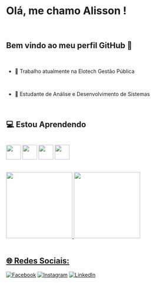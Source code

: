 

# Olá, me chamo Alisson ! 

<br>
  
## Bem vindo ao meu perfil GitHub 👋
  
<br>
  
- 🔭 Trabalho atualmente na Elotech Gestão Pública

<br>
  
- 🌱 Estudante de Análise e Desenvolvimento de Sistemas

<br>
  
## 💻 Estou Aprendendo


<div style="display: inline_block"><br>
<img align="center" height="40" width="40" src='https://github.com/microsoft/PowerBI-Icons/blob/main/SVG/Power-BI.svg'>
<img align="center" height="40" width="40" src='https://cdn.jsdelivr.net/gh/devicons/devicon/icons/mysql/mysql-original.svg'>
<img align="center" height="40" width="40" src='https://cdn.jsdelivr.net/gh/devicons/devicon/icons/postgresql/postgresql-original.svg'>
<img align="center" height="40" width="40" src='https://cdn.jsdelivr.net/gh/devicons/devicon/icons/python/python-original.svg'>
</div>

<br>
<br>

<div>
<a href="https://github.com/AlissonCogo">
<img loading="lazy" height="180em" src="https://github-readme-stats.vercel.app/api/top-langs/?username=AlissonCogo&layout=compact&langs_count=7&theme=dracula"/>
<img loading="lazy" height="180em" src="https://github-readme-stats.vercel.app/api?username=AlissonCogo&show_icons=true&theme=dracula&include_all_commits=true&count_private=true"/>
</div>

<br>

## 🌐 Redes Sociais:
[![Facebook](https://img.shields.io/badge/Facebook-%231877F2.svg?logo=Facebook&logoColor=white)](https://facebook.com/lissonCogoo/)
[![Instagram](https://img.shields.io/badge/Instagram-%23E4405F.svg?logo=Instagram&logoColor=white)](https://instagram.com/bufft_alisson/)
[![LinkedIn](https://img.shields.io/badge/LinkedIn-%230077B5.svg?logo=linkedin&logoColor=white)](https://linkedin.com/in/alisson-buffetti/)


